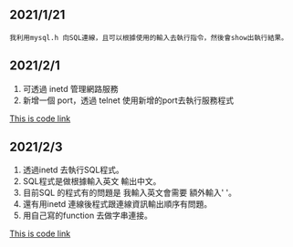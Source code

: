 ## 2021/1/21
    我利用mysql.h 向SQL連線，且可以根據使用的輸入去執行指令，然後會show出執行結果。
## 2021/2/1
1. 可透過 inetd 管理網路服務
2. 新增一個 port，透過 telnet 使用新增的port去執行服務程式

[This is code link](https://github.com/ChengFu-Ji/homework/blob/master/KAI_LUN/inetd/c_inetd.c)
## 2021/2/3
1. 透過inetd 去執行SQL程式。
2. SQL程式是做根據輸入英文 輸出中文。
3. 目前SQL 的程式有的問題是 我輸入英文會需要 額外輸入' '。
4. 還有用inetd 連線後程式跟連線資訊輸出順序有問題。
5. 用自己寫的function 去做字串連接。

[This is code link](https://github.com/ChengFu-Ji/homework/blob/master/KAI_LUN/inetd/trnasla.c)

